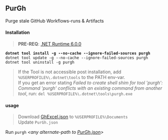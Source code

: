 ## PurGh
Purge stale GitHub Workflows-runs &amp; Artifacts

#### Installation
> **PRE-REQ**: [.NET Runtime 6.0.0](https://dotnet.microsoft.com/download/dotnet/6.0)   

**`dotnet tool install -g --no-cache --ignore-failed-sources purgh`**   
`dotnet tool update -g --no-cache --ignore-failed-sources purgh`    
`dotnet tool uninstall -g purgh`   

> If the Tool is not accessible post installation, add `%USERPROFILE%\.dotnet\tools` to the PATH env-var.   
> If you get an error stating *Failed to create shell shim for tool 'purgh': Command 'purgh' conflicts with an existing command from another tool*, run: `del %USERPROFILE%\.dotnet\tools\purgh.exe`

#### usage
> Download [GhExcel.json](GhExcel.json) to `%USERPROFILE%\Documents`   
> Update `PurGh.json`

Run `purgh` _<any alternate-path to [PurGh.json](PurGh.json)>_
